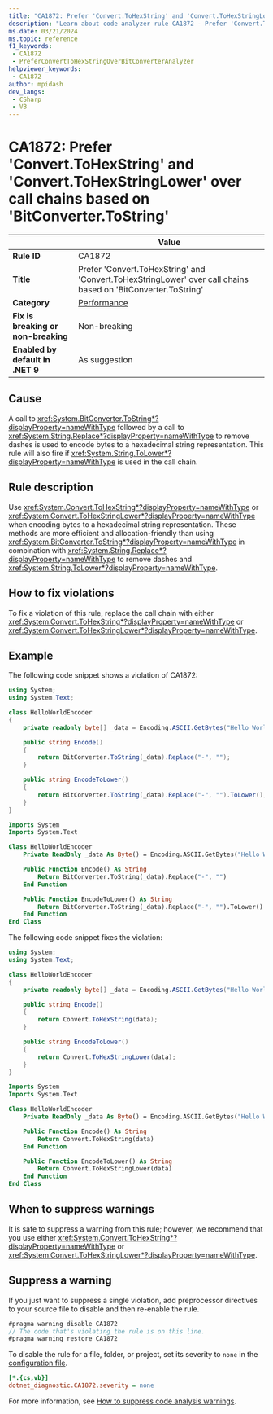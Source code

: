 ```yaml
---
title: "CA1872: Prefer 'Convert.ToHexString' and 'Convert.ToHexStringLower' over call chains based on 'BitConverter.ToString' (code analysis)"
description: "Learn about code analyzer rule CA1872 - Prefer 'Convert.ToHexString' and 'Convert.ToHexStringLower' over call chains based on 'BitConverter.ToString'"
ms.date: 03/21/2024
ms.topic: reference
f1_keywords:
 - CA1872
 - PreferConvertToHexStringOverBitConverterAnalyzer
helpviewer_keywords:
 - CA1872
author: mpidash
dev_langs:
 - CSharp
 - VB
---
```


# CA1872: Prefer 'Convert.ToHexString' and 'Convert.ToHexStringLower' over call chains based on 'BitConverter.ToString'

|                                     | Value                                                                                                         |
| ----------------------------------- |---------------------------------------------------------------------------------------------------------------|
| **Rule ID**                         | CA1872                                                                                                        |
| **Title**                           | Prefer 'Convert.ToHexString' and 'Convert.ToHexStringLower' over call chains based on 'BitConverter.ToString' |
| **Category**                        | [Performance](performance-warnings.md)                                                                        |
| **Fix is breaking or non-breaking** | Non-breaking                                                                                                  |
| **Enabled by default in .NET 9**    | As suggestion                                                                                                 |

## Cause

A call to <xref:System.BitConverter.ToString*?displayProperty=nameWithType> followed by a call to <xref:System.String.Replace*?displayProperty=nameWithType> to remove dashes is used to encode bytes to a hexadecimal string representation.
This rule will also fire if <xref:System.String.ToLower*?displayProperty=nameWithType> is used in the call chain.

## Rule description

Use <xref:System.Convert.ToHexString*?displayProperty=nameWithType> or <xref:System.Convert.ToHexStringLower*?displayProperty=nameWithType> when encoding bytes to a hexadecimal string representation. These methods are more efficient and allocation-friendly than using <xref:System.BitConverter.ToString*?displayProperty=nameWithType> in combination with  <xref:System.String.Replace*?displayProperty=nameWithType> to remove dashes and <xref:System.String.ToLower*?displayProperty=nameWithType>.

## How to fix violations

To fix a violation of this rule, replace the call chain with either <xref:System.Convert.ToHexString*?displayProperty=nameWithType> or <xref:System.Convert.ToHexStringLower*?displayProperty=nameWithType>.

## Example

The following code snippet shows a violation of CA1872:

```csharp
using System;
using System.Text;

class HelloWorldEncoder
{
    private readonly byte[] _data = Encoding.ASCII.GetBytes("Hello World");

    public string Encode()
    {
        return BitConverter.ToString(_data).Replace("-", "");
    }

    public string EncodeToLower()
    {
        return BitConverter.ToString(_data).Replace("-", "").ToLower();
    }
}
```

```vb
Imports System
Imports System.Text

Class HelloWorldEncoder
    Private ReadOnly _data As Byte() = Encoding.ASCII.GetBytes("Hello World")

    Public Function Encode() As String
        Return BitConverter.ToString(_data).Replace("-", "")
    End Function

    Public Function EncodeToLower() As String
        Return BitConverter.ToString(_data).Replace("-", "").ToLower()
    End Function
End Class
```

The following code snippet fixes the violation:

```csharp
using System;
using System.Text;

class HelloWorldEncoder
{
    private readonly byte[] _data = Encoding.ASCII.GetBytes("Hello World");

    public string Encode()
    {
        return Convert.ToHexString(data);
    }

    public string EncodeToLower()
    {
        return Convert.ToHexStringLower(data);
    }
}
```

```vb
Imports System
Imports System.Text

Class HelloWorldEncoder
    Private ReadOnly _data As Byte() = Encoding.ASCII.GetBytes("Hello World")

    Public Function Encode() As String
        Return Convert.ToHexString(data)
    End Function

    Public Function EncodeToLower() As String
        Return Convert.ToHexStringLower(data)
    End Function
End Class
```

## When to suppress warnings

It is safe to suppress a warning from this rule; however, we recommend that you use either <xref:System.Convert.ToHexString*?displayProperty=nameWithType> or <xref:System.Convert.ToHexStringLower*?displayProperty=nameWithType>.

## Suppress a warning

If you just want to suppress a single violation, add preprocessor directives to your source file to disable and then re-enable the rule.

```csharp
#pragma warning disable CA1872
// The code that's violating the rule is on this line.
#pragma warning restore CA1872
```

To disable the rule for a file, folder, or project, set its severity to `none` in the [configuration file](../configuration-files.md).

```ini
[*.{cs,vb}]
dotnet_diagnostic.CA1872.severity = none
```

For more information, see [How to suppress code analysis warnings](../suppress-warnings.md).
